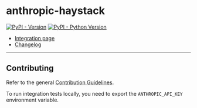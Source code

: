 # anthropic-haystack

[![PyPI - Version](https://img.shields.io/pypi/v/anthropic-haystack.svg)](https://pypi.org/project/anthropic-haystack)
[![PyPI - Python Version](https://img.shields.io/pypi/pyversions/anthropic-haystack.svg)](https://pypi.org/project/anthropic-haystack)

- [Integration page](https://haystack.deepset.ai/integrations/anthropic)
- [Changelog](https://github.com/deepset-ai/haystack-core-integrations/blob/main/integrations/anthropic/CHANGELOG.md)
---

## Contributing

Refer to the general [Contribution Guidelines](https://github.com/deepset-ai/haystack-core-integrations/blob/main/CONTRIBUTING.md).

To run integration tests locally, you need to export the `ANTHROPIC_API_KEY` environment variable.
